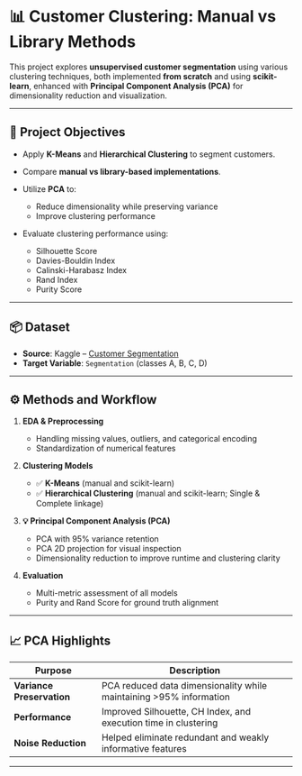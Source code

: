 # 📊 Customer Clustering: Manual vs Library Methods

This project explores **unsupervised customer segmentation** using various clustering techniques, both implemented **from scratch** and using **scikit-learn**, enhanced with **Principal Component Analysis (PCA)** for dimensionality reduction and visualization.

---

## 🧠 Project Objectives

* Apply **K-Means** and **Hierarchical Clustering** to segment customers.
* Compare **manual vs library-based implementations**.
* Utilize **PCA** to:

  * Reduce dimensionality while preserving variance
  * Improve clustering performance
* Evaluate clustering performance using:

  * Silhouette Score
  * Davies-Bouldin Index
  * Calinski-Harabasz Index
  * Rand Index
  * Purity Score

---

## 📦 Dataset

* **Source**: Kaggle – [Customer Segmentation](https://www.kaggle.com/datasets/vetrirah/customer)
* **Target Variable**: `Segmentation` (classes A, B, C, D)

---

## ⚙️ Methods and Workflow

1. **EDA & Preprocessing**

   * Handling missing values, outliers, and categorical encoding
   * Standardization of numerical features
2. **Clustering Models**

   * ✅ **K-Means** (manual and scikit-learn)
   * ✅ **Hierarchical Clustering** (manual and scikit-learn; Single & Complete linkage)
3. **💡 Principal Component Analysis (PCA)**

   * PCA with 95% variance retention
   * PCA 2D projection for visual inspection
   * Dimensionality reduction to improve runtime and clustering clarity
4. **Evaluation**

   * Multi-metric assessment of all models
   * Purity and Rand Score for ground truth alignment

---

## 📈 PCA Highlights

| Purpose                   | Description                                                        |
| ------------------------- | ------------------------------------------------------------------ |
| **Variance Preservation** | PCA reduced data dimensionality while maintaining >95% information |
| **Performance**           | Improved Silhouette, CH Index, and execution time in clustering          |
| **Noise Reduction**       | Helped eliminate redundant and weakly informative features         |

---
